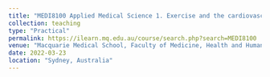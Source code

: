 ```yaml
---
title: "MEDI8100 Applied Medical Science 1. Exercise and the cardiovascular system. Practical and Q&A session."
collection: teaching
type: "Practical"
permalink: https://ilearn.mq.edu.au/course/search.php?search=MEDI8100
venue: "Macquarie Medical School, Faculty of Medicine, Health and Human Sciences, Macquarie University."
date: 2022-03-23
location: "Sydney, Australia"
---
```



